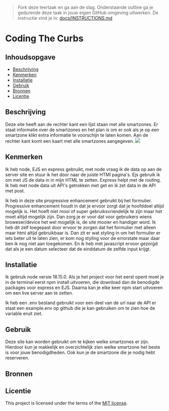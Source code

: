 > _Fork_ deze leertaak en ga aan de slag. Onderstaande outline ga je gedurende deze taak in jouw eigen GitHub omgeving uitwerken. De instructie vind je in: [docs/INSTRUCTIONS.md](docs/INSTRUCTIONS.md)

# Coding The Curbs
<!-- Geef je project een titel en schrijf in één zin wat het is -->

## Inhoudsopgave

  * [Beschrijving](#beschrijving)
  * [Kenmerken](#kenmerken)
  * [Installatie](#installatie)
  * [Gebruik](#gebruik)
  * [Bronnen](#bronnen)
  * [Licentie](#licentie)

## Beschrijving
<!-- In de Beschrijving staat hoe je project er uit ziet, hoe het werkt en wat je er mee kan. -->
Deze site heeft aan de rechter kant een lijst staan met alle smartzones. Er staat informatie over de smartzones en het plan is om er ook als je op een smartzone klikt extra informatie te voorschijn te laten komen. Aan de rechter kant komt een kaart met alle smartzones aangegeven.
<img src="
https://user-images.githubusercontent.com/112855711/230025716-d8feb614-9077-4a6f-9b18-cb507575711a.png
">

<!-- Voeg een mooie poster visual toe 📸 -->
<!-- Voeg een link toe naar Github Pages 🌐-->

## Kenmerken
<!-- Bij Kenmerken staat welke technieken zijn gebruikt en hoe. Wat is de HTML structuur? Wat zijn de belangrijkste dingen in CSS? Wat is er met Javascript gedaan en hoe? Misschien heb je een framwork of library gebruikt? -->
Ik heb node, EJS en express gebruikt, met node vraag ik de data op aan de server site en stuur ik het door naar de juiste HTMl pagina's. Ejs gebruik ik om met JS de data in in mijn HTML te zetten. Express helpt met de routing.
Ik heb met node data uit API's getrokken met get en ik zet data in de API met post. 

Ik heb in deze site progressive enhancement gebruikt bij het formulier. Progressive enhancement houdt in dat je ervoor zorgt dat je hoofddoel altijd mogelijk is. Het hoeft niet mooi of super gebruiksvriendelijk te zijn maar het moet altijd mogelijk zijn. Dan zorg je er voor dat voor gebruikers wiens broweser/device het wel mogelijk is, de site mooier en handiger word. Ik heb dit zelf toegepast door ervoor te zorgen dat het formulier met alleen maar html altijd gebruikbaar is. Dan zit er wat styling in om het formulier er iets beter uit te laten zien, er kom nog styling voor de errorstate maar daar ben ik nog niet aan toegekomen. En ik heb met javascript ervoor gezorgd dat als je een datum selecteer dat de einddatum de zelfde input krijgt.

## Installatie
Ik gebruik node versie 18.15.0. Als je het project voor het eerst opent moet je in de terminal eerst npm install uitvoeren, die download dan de benodigde packages voor express en EJS. Daarna kan je elke keer npm start uitvoeren om een live server aan te zetten.

Ik heb een .env bestand gebruikt voor een deel van de url naar de API er staat een example.env op github die je kan gebruiken om te zien hoe de variable eruit ziet.

## Gebruik

Deze site kan worden gebruikt om te kijken welke smartzones er zijn. Hierdoor kun je makkelijk en overzichtelijk zien welke smartzone het beste is voor jouw benodigdheden. Ook kun je de smartzone die je nodig hebt reserveren.

## Bronnen

## Licentie

This project is licensed under the terms of the [MIT license](./LICENSE).
